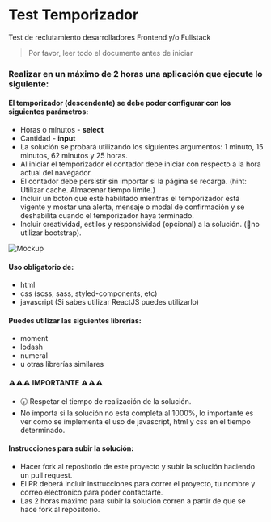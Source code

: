 # Test Temporizador
Test de reclutamiento desarrolladores Frontend y/o Fullstack

> Por favor, leer todo el documento antes de iniciar

### Realizar en un máximo de 2 horas una aplicación que ejecute lo siguiente:

#### El temporizador (descendente) se debe poder configurar con los siguientes parámetros:
* Horas o minutos - **select**
* Cantidad - **input**
* La solución se probará utilizando los siguientes argumentos: 1 minuto, 15 minutos, 62 minutos y 25 horas.
* Al iniciar el temporizador el contador debe iniciar con respecto a la hora actual del navegador.
* El contador debe persistir sin importar si la página se recarga. (hint: Utilizar cache. Almacenar tiempo limite.)
* Incluir un botón que esté habilitado mientras el temporizador está vigente y mostar una alerta, mensaje o modal de confirmación y se deshabilita cuando el temporizador haya terminado.
* Incluir creatividad, estilos y responsividad (opcional) a la solución. (🚫no utilizar bootstrap).

![Mockup](https://res.cloudinary.com/dd7zufany/image/upload/v1538507143/plukke_test_1.jpg "Test temporizador")

#### Uso obligatorio de:
* html
* css (scss, sass, styled-components, etc)
* javascript (Si sabes utilizar ReactJS puedes utilizarlo)

#### Puedes utilizar las siguientes librerías:
* moment
* lodash
* numeral
* u otras librerías similares

#### ⚠⚠⚠ IMPORTANTE ⚠⚠⚠
* 🕡 Respetar el tiempo de realización de la solución.
* No importa si la solución no esta completa al 1000%, lo importante es ver como se implementa el uso de javascript, html y css en el tiempo determinado.

#### Instrucciones para subir la solución:
* Hacer fork al repositorio de este proyecto y subir la solución haciendo un pull request.
* El PR deberá incluir instrucciones para correr el proyecto, tu nombre y correo electrónico para poder contactarte.
* Las 2 horas máximo para subir la solución corren a partir de que se hace fork al repositorio.
